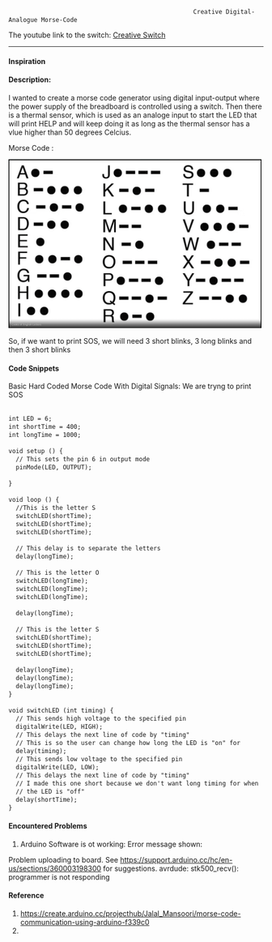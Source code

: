 



                                                       Creative Digital-Analogue Morse-Code
                                                  
                                                  
The youtube link to the switch: [Creative Switch]()

***     

#### Inspiration 



#### Description: 

I wanted to create a morse code generator using digital input-output where the power supply of the breadboard is controlled using a switch.
Then there is a thermal sensor, which is used as an analoge input to start the LED that will print HELP and will keep doing it as long as the thermal sensor has a vlue higher than 50 degrees Celcius.


Morse Code :

<img style="float:center;"  src="https://github.com/maishahoq/Intro-to-IM/blob/main/Assignment/Assignmnet9/Screen%20Shot%202022-04-05%20at%2012.37.55%20PM.png" alt="Sqcorner" width="500"  />  

So, if we want to print SOS, we will need 3 short blinks, 3 long blinks and then 3 short blinks
#### Code Snippets


Basic Hard Coded Morse Code With Digital Signals:
We are tryng to print SOS
```````````````````````````````````````````````

int LED = 6;
int shortTime = 400;
int longTime = 1000;

void setup () {
  // This sets the pin 6 in output mode
  pinMode(LED, OUTPUT);
  
}

void loop () {
  //This is the letter S
  switchLED(shortTime);
  switchLED(shortTime);
  switchLED(shortTime);

  // This delay is to separate the letters
  delay(longTime);

  // This is the letter O
  switchLED(longTime);
  switchLED(longTime);
  switchLED(longTime);

  delay(longTime);

  // This is the letter S
  switchLED(shortTime);
  switchLED(shortTime);
  switchLED(shortTime);

  delay(longTime);
  delay(longTime);
  delay(longTime);
}

void switchLED (int timing) {
  // This sends high voltage to the specified pin
  digitalWrite(LED, HIGH);
  // This delays the next line of code by "timing"
  // This is so the user can change how long the LED is "on" for
  delay(timing);
  // This sends low voltage to the specified pin
  digitalWrite(LED, LOW);
  // This delays the next line of code by "timing"
  // I made this one short because we don't want long timing for when
  // the LED is "off"
  delay(shortTime);
}

```````````````````````````````````````````````


#### Encountered Problems

1. Arduino Software is ot working: Error message shown: 

Problem uploading to board.  See https://support.arduino.cc/hc/en-us/sections/360003198300 for suggestions.
avrdude: stk500_recv(): programmer is not responding


#### Reference
1. https://create.arduino.cc/projecthub/Jalal_Mansoori/morse-code-communication-using-arduino-f339c0
2. 
